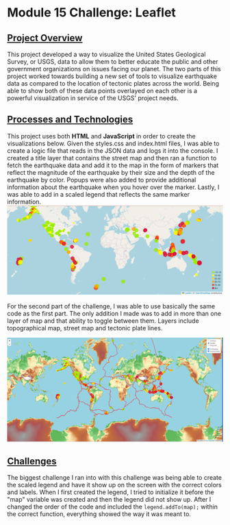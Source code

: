 # Module 15 Challenge: Leaflet #


<ins>Project Overview</ins>
-----

This project developed a way to visualize the United States Geological Survey, or USGS, data to allow them to better educate the public and other government organizations on issues facing our planet. The two parts of this project worked towards building a new set of tools to visualize earthquake data as compared to the location of tectonic plates across the world. Being able to show both of these data points overlayed on each other is a powerful visualization in service of the USGS' project needs.

<ins>Processes and Technologies</ins>
-----



This project uses both **HTML** and **JavaScript** in order to create the visualizations below. Given the styles.css and index.html files, I was able to create a logic file that reads in the JSON data and logs it into the console. I created a title layer that contains the street map and then ran a function to fetch the earthquake data and add it to the map in the form of markers that reflect the magnitude of the earthquake by their size and the depth of the earthquake by color. Popups were also added to provide additional information about the earthquake when you hover over the marker. Lastly, I was able to add in a scaled legend that reflects the same marker information.
![Part 1 Map](Images/map_part1.png)


For the second part of the challenge, I was able to use basically the same code as the first part. The only addition I made was to add in more than one layer of map and that ability to toggle between them. Layers include topographical map, street map and tectonic plate lines.

![Part 2 Map](Images/map_part2.png)

<ins>Challenges</ins>
-----



The biggest challenge I ran into with this challenge was being able to create the scaled legend and have it show up on the screen with the correct colors and labels. When I first created the legend, I tried to initialize it before the "map" variable was created and then the legend did not show up. After I changed the order of the code and included the `legend.addTo(map);` within the correct function, everything showed the way it was meant to.
